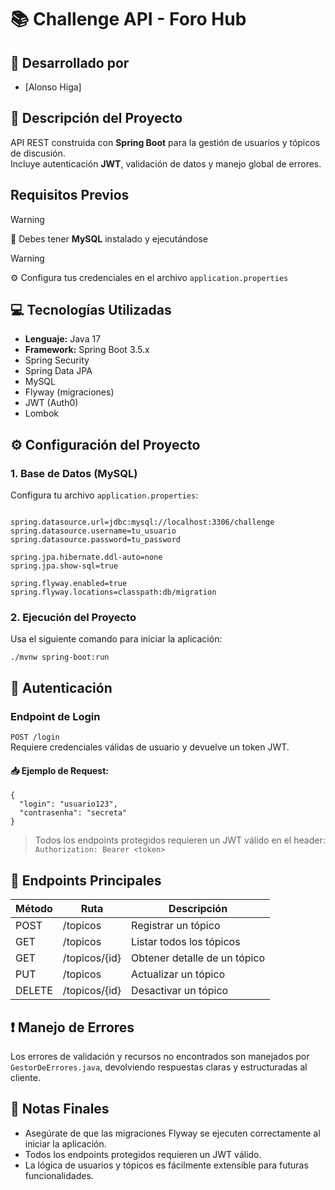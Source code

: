 <h1>📚 Challenge API - Foro Hub</h1>

<h2>🔨 Desarrollado por</h2>

- [Alonso Higa]

<h2>📄 Descripción del Proyecto</h2>

API REST construida con <strong>Spring Boot</strong> para la gestión de usuarios y tópicos de discusión.  
Incluye autenticación <strong>JWT</strong>, validación de datos y manejo global de errores.

<h2> Requisitos Previos</h2>

>[!WARNING]  
> 💾 Debes tener <strong>MySQL</strong> instalado y ejecutándose

>[!WARNING]  
> ⚙️ Configura tus credenciales en el archivo <code>application.properties</code>

<h2>💻 Tecnologías Utilizadas</h2>

- <strong>Lenguaje:</strong> Java 17  
- <strong>Framework:</strong> Spring Boot 3.5.x  
- Spring Security  
- Spring Data JPA  
- MySQL  
- Flyway (migraciones)  
- JWT (Auth0)  
- Lombok

<h2>⚙️ Configuración del Proyecto</h2>

<h3>1. Base de Datos (MySQL)</h3>

Configura tu archivo <code>application.properties</code>:

<pre><code>
spring.datasource.url=jdbc:mysql://localhost:3306/challenge
spring.datasource.username=tu_usuario
spring.datasource.password=tu_password

spring.jpa.hibernate.ddl-auto=none
spring.jpa.show-sql=true

spring.flyway.enabled=true
spring.flyway.locations=classpath:db/migration
</code></pre>

<h3>2. Ejecución del Proyecto</h3>

Usa el siguiente comando para iniciar la aplicación:

<pre><code>./mvnw spring-boot:run</code></pre>

<h2>🔐 Autenticación</h2>

<h3>Endpoint de Login</h3>

<code>POST /login</code>  
Requiere credenciales válidas de usuario y devuelve un token JWT.

<h4>📥 Ejemplo de Request:</h4>

<pre><code>{
  "login": "usuario123",
  "contrasenha": "secreta"
}
</code></pre>

> Todos los endpoints protegidos requieren un JWT válido en el header:
> <code>Authorization: Bearer &lt;token&gt;</code>

<h2>📌 Endpoints Principales</h2>

<table>
  <thead>
    <tr>
      <th>Método</th>
      <th>Ruta</th>
      <th>Descripción</th>
    </tr>
  </thead>
  <tbody>
    <tr><td>POST</td><td>/topicos</td><td>Registrar un tópico</td></tr>
    <tr><td>GET</td><td>/topicos</td><td>Listar todos los tópicos</td></tr>
    <tr><td>GET</td><td>/topicos/{id}</td><td>Obtener detalle de un tópico</td></tr>
    <tr><td>PUT</td><td>/topicos</td><td>Actualizar un tópico</td></tr>
    <tr><td>DELETE</td><td>/topicos/{id}</td><td>Desactivar un tópico</td></tr>
  </tbody>
</table>

<h2>❗ Manejo de Errores</h2>

Los errores de validación y recursos no encontrados son manejados por <code>GestorDeErrores.java</code>, devolviendo respuestas claras y estructuradas al cliente.

<h2>📝 Notas Finales</h2>

- Asegúrate de que las migraciones Flyway se ejecuten correctamente al iniciar la aplicación.
- Todos los endpoints protegidos requieren un JWT válido.
- La lógica de usuarios y tópicos es fácilmente extensible para futuras funcionalidades.

